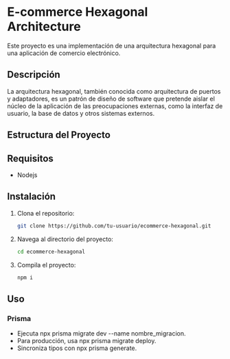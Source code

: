 # E-commerce Hexagonal Architecture

Este proyecto es una implementación de una arquitectura hexagonal para una aplicación de comercio electrónico.

## Descripción

La arquitectura hexagonal, también conocida como arquitectura de puertos y adaptadores, es un patrón de diseño de software que pretende aislar el núcleo de la aplicación de las preocupaciones externas, como la interfaz de usuario, la base de datos y otros sistemas externos.

## Estructura del Proyecto

<!--
El proyecto está organizado en los siguientes módulos:

- **Core**: Contiene la lógica de negocio y las entidades del dominio.
- **Ports**: Define las interfaces que deben implementar los adaptadores.
- **Adapters**: Implementaciones de las interfaces definidas en los puertos, como repositorios, servicios externos, etc.
- **Application**: Configuración y punto de entrada de la aplicación. -->

## Requisitos

- Nodejs

## Instalación

1. Clona el repositorio:
   ```sh
   git clone https://github.com/tu-usuario/ecommerce-hexagonal.git
   ```
2. Navega al directorio del proyecto:
   ```sh
   cd ecommerce-hexagonal
   ```
3. Compila el proyecto:
   ```sh
   npm i
   ```

## Uso

### Prisma

- Ejecuta npx prisma migrate dev --name nombre_migracion.
- Para producción, usa npx prisma migrate deploy.
- Sincroniza tipos con npx prisma generate.

